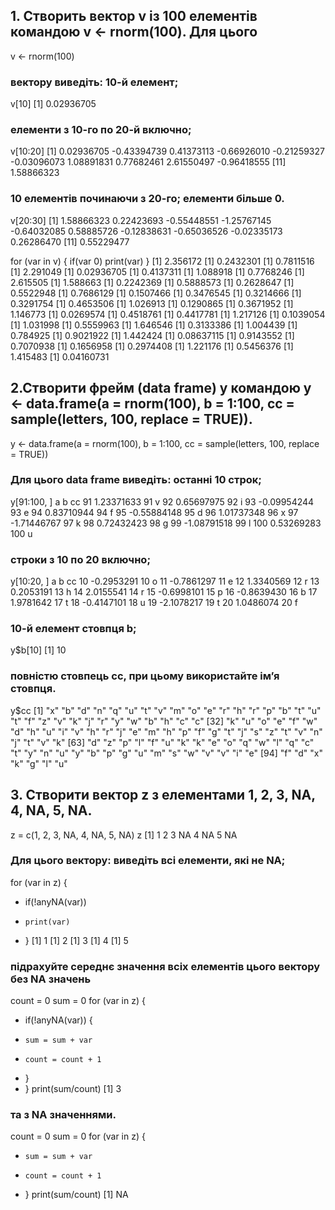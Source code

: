 ## 1. Створить вектор v із 100 елементів командою v <- rnorm(100). Для цього
 v <- rnorm(100)
### вектору виведіть: 10-й елемент;
 v[10]
[1] 0.02936705
### елементи з 10-го по 20-й включно;
 v[10:20]
 [1]  0.02936705 -0.43394739  0.41373113 -0.66926010 -0.21259327 -0.03096073  1.08891831  0.77682461  2.61550497 -0.96418555
[11]  1.58866323
### 10 елементів починаючи з 20-го; елементи більше 0.
 v[20:30]
 [1]  1.58866323  0.22423693 -0.55448551 -1.25767145 -0.64032085  0.58885726 -0.12838631 -0.65036526 -0.02335173  0.26286470
[11]  0.55229477
 
for (var in v) {
  if(var  0)
    print(var)
}
[1] 2.356172
[1] 0.2432301
[1] 0.7811516
[1] 2.291049
[1] 0.02936705
[1] 0.4137311
[1] 1.088918
[1] 0.7768246
[1] 2.615505
[1] 1.588663
[1] 0.2242369
[1] 0.5888573
[1] 0.2628647
[1] 0.5522948
[1] 0.7686129
[1] 0.1507466
[1] 0.3476545
[1] 0.3214666
[1] 0.3291754
[1] 0.4653506
[1] 1.026913
[1] 0.1290865
[1] 0.3671952
[1] 1.146773
[1] 0.0269574
[1] 0.4518761
[1] 0.4417781
[1] 1.217126
[1] 0.1039054
[1] 1.031998
[1] 0.5559963
[1] 1.646546
[1] 0.3133386
[1] 1.004439
[1] 0.784925
[1] 0.9021922
[1] 1.442424
[1] 0.08637115
[1] 0.9143552
[1] 0.7070938
[1] 0.1656958
[1] 0.2974408
[1] 1.221176
[1] 0.5456376
[1] 1.415483
[1] 0.04160731
 
## 2.Створити фрейм (data frame) y командою y <- data.frame(a = rnorm(100), b = 1:100, cc = sample(letters, 100, replace = TRUE)).

 y <- data.frame(a = rnorm(100), b = 1:100, cc = sample(letters, 100, replace = TRUE))
### Для цього data frame виведіть: останні 10 строк;
 y[91:100, ]
              a   b cc
91   1.23371633  91  v
92   0.65697975  92  i
93  -0.09954244  93  e
94   0.83710944  94  f
95  -0.55884148  95  d
96   1.01737348  96  x
97  -1.71446767  97  k
98   0.72432423  98  g
99  -1.08791518  99  l
100  0.53269283 100  u

### строки з 10 по 20 включно;
 y[10:20, ]
            a  b cc
10 -0.2953291 10  o
11 -0.7861297 11  e
12  1.3340569 12  r
13  0.2053191 13  h
14  2.0155541 14  r
15 -0.6998101 15  p
16 -0.8639430 16  b
17  1.9781642 17  t
18 -0.4147101 18  u
19 -2.1078217 19  t
20  1.0486074 20  f

### 10-й елемент стовпця b;
 y$b[10]
[1] 10
### повністю стовпець cc, при цьому використайте ім’я стовпця.
 y$cc 
  [1] "x" "b" "d" "n" "q" "u" "t" "v" "m" "o" "e" "r" "h" "r" "p" "b" "t" "u" "t" "f" "z" "v" "k" "j" "r" "y" "w" "b" "h" "c" "c"
 [32] "k" "u" "o" "e" "f" "w" "d" "h" "u" "i" "v" "h" "r" "j" "e" "m" "h" "p" "f" "g" "t" "j" "s" "z" "t" "v" "n" "j" "t" "v" "k"
 [63] "d" "z" "p" "l" "f" "u" "k" "k" "e" "o" "q" "w" "l" "q" "c" "t" "y" "n" "u" "y" "b" "p" "g" "u" "m" "s" "w" "v" "v" "i" "e"
 [94] "f" "d" "x" "k" "g" "l" "u"
 
## 3. Створити вектор z з елементами 1, 2, 3, NA, 4, NA, 5, NA.
 z = c(1, 2, 3, NA, 4, NA, 5, NA)
 z
[1]  1  2  3 NA  4 NA  5 NA

### Для цього вектору: виведіть всі елементи, які не NA;
 for (var in z) {
+   if(!anyNA(var))
+     print(var)
+ }
[1] 1
[1] 2
[1] 3
[1] 4
[1] 5

### підрахуйте середнє значення всіх елементів цього вектору без NA значень
 count = 0
 sum = 0
 for (var in z) {
+   if(!anyNA(var)) {
+     sum = sum + var
+     count = count + 1
+   }
+ }
 print(sum/count)
[1] 3

### та з NA значеннями.
 count = 0
 sum = 0
 for (var in z) {
+     sum = sum + var
+     count = count + 1
+ }
 print(sum/count)
[1] NA
